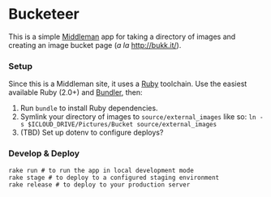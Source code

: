# Bucketeer

This is a simple [Middleman][middleman] app for taking a directory of images and creating an image bucket page (*a la* http://bukk.it/).

### Setup

Since this is a Middleman site, it uses a [Ruby][ruby] toolchain. Use the easiest available Ruby (2.0+) and [Bundler][bundler], then:

1. Run `bundle` to install Ruby dependencies.
2. Symlink your directory of images to `source/external_images` like so: `ln -s $ICLOUD_DRIVE/Pictures/Bucket source/external_images`
3. (TBD) Set up dotenv to configure deploys?

[middleman]:http://middlemanapp.com/
[ruby]:http://ruby-lang.org/
[bundler]:http://bundler.io/

### Develop & Deploy

```
rake run # to run the app in local development mode
rake stage # to deploy to a configured staging environment
rake release # to deploy to your production server
```
